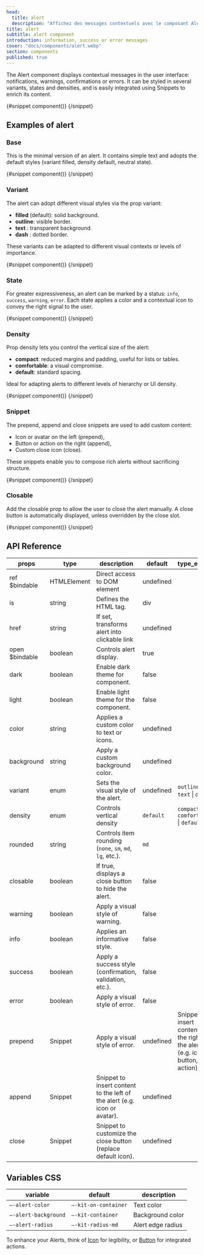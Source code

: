 ```yaml
---
head:
  title: alert
  description: "Affichez des messages contextuels avec le composant Alert. Gérez facilement les états info, warning, success et error dans vos apps Svelte"
title: alert
subtitle: alert component
introduction: information, success or error messages
cover: "docs/components/alert.webp"
section: components
published: true
---
```


<script>
    import { Sandbox } from '$lib/components/index.js';
    // components
    import AlertBase from "$lib/components/docs/alert/alert-base.svelte";
    import AlertBaseCode from "$lib/components/docs/alert/alert-base.svelte?raw";
    import AlertClosable from "$lib/components/docs/alert/alert-closable.svelte";
    import AlertClosableCode from "$lib/components/docs/alert/alert-closable.svelte?raw";
    import AlertDensity from "$lib/components/docs/alert/alert-density.svelte";
    import AlertDensityCode from "$lib/components/docs/alert/alert-density.svelte?raw";
    import AlertSnippet from "$lib/components/docs/alert/alert-snippet.svelte";
    import AlertSnippetCode from "$lib/components/docs/alert/alert-snippet.svelte?raw";
    import AlertState from "$lib/components/docs/alert/alert-state.svelte";
    import AlertStateCode from "$lib/components/docs/alert/alert-state.svelte?raw";
    import AlertVariant from "$lib/components/docs/alert/alert-variant.svelte";
    import AlertVariantCode from "$lib/components/docs/alert/alert-variant.svelte?raw";
</script>

The Alert component displays contextual messages in the user interface: notifications, warnings, confirmations or errors.
It can be styled in several variants, states and densities, and is easily integrated using Snippets to enrich its content.

<Sandbox name="alert-sandbox" code={AlertBaseCode} presentation>
	{#snippet component()}
		<AlertBase/>
	{/snippet}
</Sandbox>

## Examples of alert

### Base

This is the minimal version of an alert. It contains simple text and adopts the default styles (variant filled, density default, neutral state).

<Sandbox name="alert-base-sandbox" code={AlertBaseCode}>
	{#snippet component()}
		<AlertBase/>
	{/snippet}
</Sandbox>

### Variant

The alert can adopt different visual styles via the prop variant:

- **filled** (default): solid background.
- **outline**: visible border.
- **text** : transparent background.
- **dash** : dotted border.

These variants can be adapted to different visual contexts or levels of importance.

<Sandbox name="alert-variant-sandbox" code={AlertVariantCode}>
	{#snippet component()}
		<AlertVariant/>
	{/snippet}
</Sandbox>

### State

For greater expressiveness, an alert can be marked by a status: `info`, `success`, `warning`, `error`.
Each state applies a color and a contextual icon to convey the right signal to the user.

<Sandbox name="alert-state-sandbox" code={AlertStateCode}>
	{#snippet component()}
		<AlertState/>
	{/snippet}
</Sandbox>

### Density

Prop density lets you control the vertical size of the alert:

- **compact**: reduced margins and padding, useful for lists or tables.
- **comfortable**: a visual compromise.
- **default**: standard spacing.

Ideal for adapting alerts to different levels of hierarchy or UI density.

<Sandbox name="alert-density-sandbox" code={AlertDensityCode}>
	{#snippet component()}
		<AlertDensity/>
	{/snippet}
</Sandbox>

### Snippet

The prepend, append and close snippets are used to add custom content:

- Icon or avatar on the left (prepend),
- Button or action on the right (append),
- Custom close icon (close).

These snippets enable you to compose rich alerts without sacrificing structure.

<Sandbox name="alert-snippet-sandbox" code={AlertSnippetCode}>
	{#snippet component()}
		<AlertSnippet/>
	{/snippet}
</Sandbox>

### Closable

Add the closable prop to allow the user to close the alert manually.
A close button is automatically displayed, unless overridden by the close slot.

<Sandbox name="alert-closable-sandbox" code={AlertClosableCode}>
	{#snippet component()}
		<AlertClosable/>
	{/snippet}
</Sandbox>

## API Reference

| props          | type        | description                                                               | default   | type_extend                                                                     |
| -------------- | ----------- | ------------------------------------------------------------------------- | --------- | ------------------------------------------------------------------------------- |
| ref $bindable  | HTMLElement | Direct access to DOM element                                              | undefined |                                                                                 |
| is             | string      | Defines the HTML tag.                                                     | div       |                                                                                 |
| href           | string      | If set, transforms alert into clickable link                              | undefined |                                                                                 |
| open $bindable | boolean     | Controls alert display.                                                   | true      |                                                                                 |
| dark           | boolean     | Enable dark theme for component.                                          | false     |                                                                                 |
| light          | boolean     | Enable light theme for the component.                                     | false     |                                                                                 |
| color          | string      | Applies a custom color to text or icons.                                  | undefined |                                                                                 |
| background     | string      | Apply a custom background color.                                          | undefined |                                                                                 |
| variant        | enum        | Sets the visual style of the alert.                                       | undefined | `outline` \| `text` \| `dash`                                                   |
| density        | enum        | Controls vertical density                                                 | `default` | `compact` \| `comfortable` \| `default`                                         |
| rounded        | string      | Controls item rounding (`none`, `sm`, `md`, `lg`, etc.).                  | `md`      |                                                                                 |
| closable       | boolean     | If true, displays a close button to hide the alert.                       | false     |                                                                                 |
| warning        | boolean     | Apply a visual style of warning.                                          | false     |                                                                                 |
| info           | boolean     | Applies an informative style.                                             | false     |                                                                                 |
| success        | boolean     | Apply a success style (confirmation, validation, etc.).                   | false     |                                                                                 |
| error          | boolean     | Apply a visual style of error.                                            | false     |                                                                                 |
| prepend        | Snippet     | Apply a visual style of error.                                            | undefined | Snippet to insert content to the right of the alert (e.g. icon, button, action) |
| append         | Snippet     | Snippet to insert content to the left of the alert (e.g. icon or avatar). | undefined |                                                                                 |
| close          | Snippet     | Snippet to customize the close button (replace default icon).             | undefined |                                                                                 |

## Variables CSS

| variable             | default              | description       |
| -------------------- | -------------------- | ----------------- |
| `–-alert-color`      | `–-kit-on-container` | Text color        |
| `–-alert-background` | `–-kit-container`    | Background color  |
| `–-alert-radius`     | `–-kit-radius-md`    | Alert edge radius |

To enhance your Alerts, think of [Icon](/docs/components/icon) for legibility, or [Button](/docs/components/button) for integrated actions.
